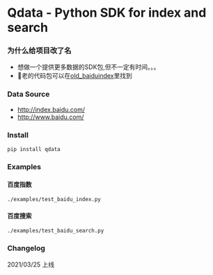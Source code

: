 # Qdata - Python SDK for index and search

### 为什么给项目改了名

* 想做一个提供更多数据的SDK包,但不一定有时间。。。
* 老的代码包可以在<a href="https://github.com/longxiaofei/spider-BaiduIndex/tree/old_baiduindex">old_baiduindex</a>里找到

### Data Source

* http://index.baidu.com/
* http://www.baidu.com/

### Install

```shell script
pip install qdata 
```

### Examples

#### 百度指数
`./examples/test_baidu_index.py`

#### 百度搜索
`./examples/test_baidu_search.py`


### Changelog

2021/03/25 上线
